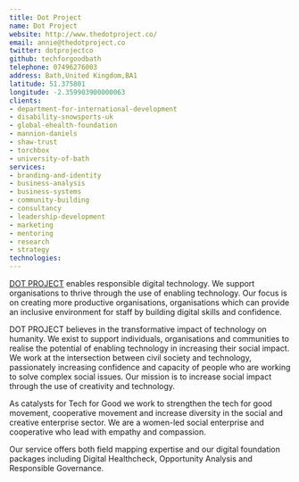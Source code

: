 ```yaml
---
title: Dot Project
name: Dot Project
website: http://www.thedotproject.co/
email: annie@thedotproject.co
twitter: dotprojectco
github: techforgoodbath
telephone: 07496276003
address: Bath,United Kingdom,BA1
latitude: 51.375801
longitude: -2.359903900000063
clients:
- department-for-international-development
- disability-snowsports-uk
- global-ehealth-foundation
- mannion-daniels
- shaw-trust
- torchbox
- university-of-bath
services:
- branding-and-identity
- business-analysis
- business-systems
- community-building
- consultancy
- leadership-development
- marketing
- mentoring
- research
- strategy
technologies:
---
```


[DOT PROJECT](http://www.dotproject.coop/) enables responsible digital technology.  We support organisations to thrive through the use of enabling technology.  Our focus is on creating more productive organisations, organisations which can provide an inclusive environment for staff by building digital skills and confidence.

DOT PROJECT believes in the transformative impact of technology on humanity. We exist to support individuals, organisations and communities to realise the potential of enabling technology in increasing their social impact. We work at the intersection between civil society and technology, passionately increasing confidence and capacity of people who are working to solve complex social issues. Our mission is to increase social impact through the use of creativity and technology.

As catalysts for Tech for Good we work to strengthen the tech for good movement, cooperative movement and increase diversity in the social and creative enterprise sector. We are a women-led social enterprise and cooperative who lead with empathy and compassion.

Our service offers both field mapping expertise and our digital foundation packages including Digital Healthcheck, Opportunity Analysis and Responsible Governance.
